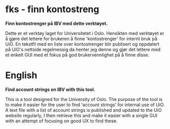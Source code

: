 # fks - finn kontostreng
**Finn kontostrenger på IBV med dette verktøyet.**

Dette er et verktøy laget for Universitetet i Oslo. Hensikten med verktøyet er å gjøre det lettere for brukeren å finne 'kontostrenger' for internt bruk på UiO.
En tekstfil med en liste over kontostrenger blir publisert og oppdatert på UiO's nettside regelmessig da henter jeg denne og gjør det lettere med et enkelt GUI med et fokus på god brukervennlighet på å finne disse.

# English
**Find account strings on IBV with this tool.**

This is a tool designed for the University of Oslo. The purpose of the tool is to make it easier for the user to find 'account strings' for internal use of UiO. A text file with a list of account strings is published and updated to the UiO website regularly, I then retrieve this and make it easier with a single GUI with an attempt of focusing on good UX to find these.
